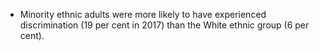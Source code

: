 -   Minority ethnic adults were more likely to have experienced
    discrimination (19 per cent in 2017) than the White ethnic group (6
    per cent).
